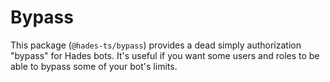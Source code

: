# Bypass

This package (`@hades-ts/bypass`) provides a dead simply authorization "bypass" for Hades bots. It's useful if you want some users and roles to be able to bypass some of your bot's limits.
